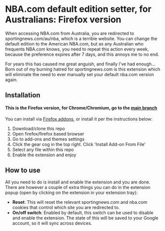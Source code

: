 # NBA.com default edition setter, for Australians: Firefox version

When accessing NBA.com from Australia, you are redirected to sportingnews.com/au/nba, which is a terrible website. You can change the default edition to the American NBA.com, but as any Australian who frequents NBA.com knows, you need to repeat this action every week, because the preference expires after 7 days, and this annoys me to no end.

For years this has caused me great anguish, and finally I've had enough... Born out of my burning hatred for sportingnews.com is this extension which will eliminate the need to ever manually set your default nba.com version again.

## Installation
#### This is the Firefox version, for Chrome/Chromium, go to the [main branch](https://github.com/maxgoodwin/nba.com-default-edition-setter/tree/main)
You can install via [Firefox addons](https://addons.mozilla.org/en-US/firefox/addon/nba-com-au-to-usa/), or install it per the instructions below:

1. Download/clone this repo
2. Open firefox/firefox based browser
3. Go to add-ons and themes settings
4. Click the gear cog in the top right. Click 'Install Add-on From File'
5. Select any file within this repo
6. Enable the extension and enjoy

## How to use

All you need to do is install and enable the extension and you are done.
There are however a couple of extra things you can do in the extension popup (open by clicking on the extension in your extension tray):

- **Reset**: This will reset the relevant sportingnews.com and nba.com cookies that control which site you are redirected to.
- **On/off switch**: Enabled by default, this switch can be used to disable and enable the extension. The state of this will be saved to your Google account, so it will sync across devices.
